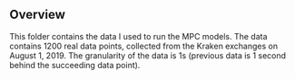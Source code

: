 ## Overview

This folder contains the data I used to run the MPC models. The data contains 1200 real data points, collected from the Kraken exchanges on August 1, 2019. The granularity of the data is 1s (previous data is 1 second behind the succeeding data point).
